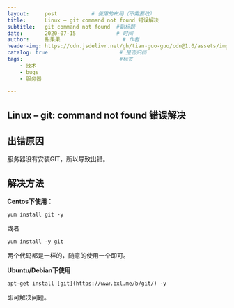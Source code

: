 ```yaml
---
layout:     post           # 使用的布局（不需要改）
title:      Linux – git command not found 错误解决
subtitle:   git command not found  #副标题
date:       2020-07-15             # 时间
author:     甜果果                    # 作者
header-img: https://cdn.jsdelivr.net/gh/tian-guo-guo/cdn@1.0/assets/img/post-bg-debug.png    #背景图片
catalog: true                       # 是否归档
tags:                               #标签
    - 技术
    - bugs
    - 服务器
 
---
```


## Linux – git: command not found 错误解决

## 出错原因

服务器没有安装GIT，所以导致出错。



## 解决方法

**Centos下使用：**

```
yum install git -y
```

或者

```
yum install -y git
```

两个代码都是一样的，随意的使用一个即可。

 

**Ubuntu/Debian下使用**

```
apt-get install [git](https://www.bxl.me/b/git/) -y
```

即可解决问题。